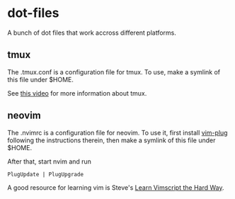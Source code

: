 # dot-files
A bunch of dot files that work accross different platforms.

## tmux
The .tmux.conf is a configuration file for tmux. To use, make a symlink of this file under $HOME.

See [this video](https://youtu.be/JXwS7z6Dqic) for more information about tmux.

## neovim
The .nvimrc is a configuration file for neovim. To use it, first install 
[vim-plug](https://github.com/junegunn/vim-plug) 
following the instructions therein, then make a symlink of this file under $HOME.

After that, start nvim and run
```vim
PlugUpdate | PlugUpgrade
```

A good resource for learning vim is Steve's [Learn Vimscript the Hard Way](http://learnvimscriptthehardway.stevelosh.com/).
